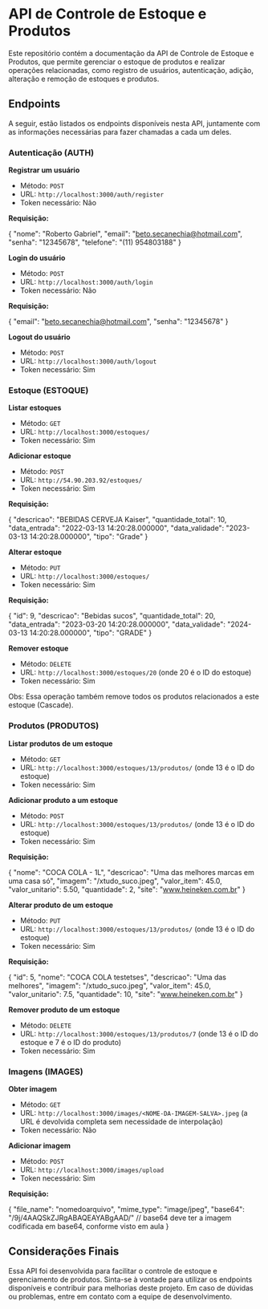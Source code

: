 # API de Controle de Estoque e Produtos

Este repositório contém a documentação da API de Controle de Estoque e Produtos, que permite gerenciar o estoque de produtos e realizar operações relacionadas, como registro de usuários, autenticação, adição, alteração e remoção de estoques e produtos.

## Endpoints

A seguir, estão listados os endpoints disponíveis nesta API, juntamente com as informações necessárias para fazer chamadas a cada um deles.

### Autenticação (AUTH)

**Registrar um usuário**

- Método: `POST`
- URL: `http://localhost:3000/auth/register`
- Token necessário: Não

**Requisição:**

{
"nome": "Roberto Gabriel",
"email": "beto.secanechia@hotmail.com",
"senha": "12345678",
"telefone": "(11) 954803188"
}

**Login do usuário**

- Método: `POST`
- URL: `http://localhost:3000/auth/login`
- Token necessário: Não

**Requisição:**

{
"email": "beto.secanechia@hotmail.com",
"senha": "12345678"
}

**Logout do usuário**

- Método: `POST`
- URL: `http://localhost:3000/auth/logout`
- Token necessário: Sim

### Estoque (ESTOQUE)

**Listar estoques**

- Método: `GET`
- URL: `http://localhost:3000/estoques/`
- Token necessário: Sim

**Adicionar estoque**

- Método: `POST`
- URL: `http://54.90.203.92/estoques/`
- Token necessário: Sim

**Requisição:**

{
"descricao": "BEBIDAS CERVEJA Kaiser",
"quantidade_total": 10,
"data_entrada": "2022-03-13 14:20:28.000000",
"data_validade": "2023-03-13 14:20:28.000000",
"tipo": "Grade"
}

**Alterar estoque**

- Método: `PUT`
- URL: `http://localhost:3000/estoques/`
- Token necessário: Sim

**Requisição:**

{
"id": 9,
"descricao": "Bebidas sucos",
"quantidade_total": 20,
"data_entrada": "2023-03-20 14:20:28.000000",
"data_validade": "2024-03-13 14:20:28.000000",
"tipo": "GRADE"
}

**Remover estoque**

- Método: `DELETE`
- URL: `http://localhost:3000/estoques/20` (onde 20 é o ID do estoque)
- Token necessário: Sim

Obs: Essa operação também remove todos os produtos relacionados a este estoque (Cascade).

### Produtos (PRODUTOS)

**Listar produtos de um estoque**

- Método: `GET`
- URL: `http://localhost:3000/estoques/13/produtos/` (onde 13 é o ID do estoque)
- Token necessário: Sim

**Adicionar produto a um estoque**

- Método: `POST`
- URL: `http://localhost:3000/estoques/13/produtos/` (onde 13 é o ID do estoque)
- Token necessário: Sim

**Requisição:**

{
"nome": "COCA COLA - 1L",
"descricao": "Uma das melhores marcas em uma casa só",
"imagem": "/xtudo_suco.jpeg",
"valor_item": 45.0,
"valor_unitario": 5.50,
"quantidade": 2,
"site": "www.heineken.com.br"
}

**Alterar produto de um estoque**

- Método: `PUT`
- URL: `http://localhost:3000/estoques/13/produtos/` (onde 13 é o ID do estoque)
- Token necessário: Sim

**Requisição:**

{
"id": 5,
"nome": "COCA COLA testetses",
"descricao": "Uma das melhores",
"imagem": "/xtudo_suco.jpeg",
"valor_item": 45.0,
"valor_unitario": 7.5,
"quantidade": 10,
"site": "www.heineken.com.br"
}

**Remover produto de um estoque**

- Método: `DELETE`
- URL: `http://localhost:3000/estoques/13/produtos/7` (onde 13 é o ID do estoque e 7 é o ID do produto)
- Token necessário: Sim

### Imagens (IMAGES)

**Obter imagem**

- Método: `GET`
- URL: `http://localhost:3000/images/<NOME-DA-IMAGEM-SALVA>.jpeg` (a URL é devolvida completa sem necessidade de interpolação)
- Token necessário: Não

**Adicionar imagem**

- Método: `POST`
- URL: `http://localhost:3000/images/upload`
- Token necessário: Sim

**Requisição:**

{
"file_name": "nomedoarquivo",
"mime_type": "image/jpeg",
"base64": "/9j/4AAQSkZJRgABAQEAYABgAAD/" // base64 deve ter a imagem codificada em base64, conforme visto em aula
}

## Considerações Finais

Essa API foi desenvolvida para facilitar o controle de estoque e gerenciamento de produtos. Sinta-se à vontade para utilizar os endpoints disponíveis e contribuir para melhorias deste projeto. Em caso de dúvidas ou problemas, entre em contato com a equipe de desenvolvimento.
